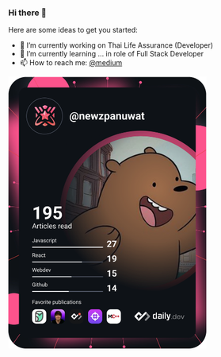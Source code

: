 ### Hi there 👋

Here are some ideas to get you started:

- 🔭 I’m currently working on Thai Life Assurance (Developer)
- 🌱 I’m currently learning ... in role of Full Stack Developer
- 📫 How to reach me: <a href="https://medium.com/@newzpanuwat">@medium</a>

<a href="https://app.daily.dev/newzpanuwat"><img src="devcard.svg" width="400" alt="New Panuwat's Dev Card"/></a>
